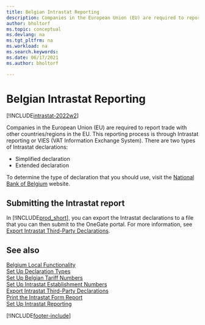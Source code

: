 ```yaml
---
title: Belgian Intrastat Reporting
description: Companies in the European Union (EU) are required to report trade with other countries/regions in the EU through Intrastat reporting or VAT Information Exchange System.
author: bholtorf
ms.topic: conceptual
ms.devlang: na
ms.tgt_pltfrm: na
ms.workload: na
ms.search.keywords:
ms.date: 06/17/2021
ms.author: bholtorf

---
```

# Belgian Intrastat Reporting

[!INCLUDE[intrastat-2022w2](../../includes/intrastat-2022w2.md)]

Companies in the European Union (EU) are required to report trade with other countries/regions in the EU. This reporting process is through Intrastat reporting or VIES (VAT Information Exchange System). There are two types of Intrastat declarations:  

- Simplified declaration  
- Extended declaration  

To determine the type of declaration that you should use, visit the [National Bank of Belgium](https://aka.ms/BelgianNationalBank) website.  

## Submitting the Intrastat report

In [!INCLUDE[prod_short](../../includes/prod_short.md)], you can export the Intrastat declarations to a file that you can then submit to the OneGate portal. For more information, see [Export Intrastat Third-Party Declarations](how-to-export-intrastat-third-party-declararations.md).  

## See also

[Belgium Local Functionality](belgium-local-functionality.md)  
[Set Up Declaration Types](how-to-set-up-declaration-types.md)  
[Set Up Belgian Tariff Numbers](how-to-set-up-belgian-tariff-numbers.md)  
[Set Up Intrastat Establishment Numbers](how-to-set-up-intrastat-establishment-numbers.md)  
[Export Intrastat Third-Party Declarations](how-to-export-intrastat-third-party-declararations.md)  
[Print the Intrastat Form Report](how-to-print-the-intrastat-form-report.md)  
[Set Up Intrastat Reporting](../../finance-how-setup-report-intrastat.md)  

[!INCLUDE[footer-include](../../includes/footer-banner.md)]
